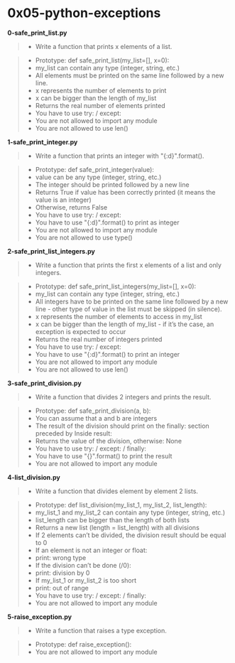 # 0x05-python-exceptions

**0-safe_print_list.py**

> * Write a function that prints x elements of a list.

> * Prototype: def safe_print_list(my_list=[], x=0):
> * my_list can contain any type (integer, string, etc.)
> * All elements must be printed on the same line followed by a new line.
> * x represents the number of elements to print
> * x can be bigger than the length of my_list
> * Returns the real number of elements printed
> * You have to use try: / except:
> * You are not allowed to import any module
> * You are not allowed to use len()

**1-safe_print_integer.py**

> * Write a function that prints an integer with "{:d}".format().

> * Prototype: def safe_print_integer(value):
> * value can be any type (integer, string, etc.)
> * The integer should be printed followed by a new line
> * Returns True if value has been correctly printed (it means the value is an integer)
> * Otherwise, returns False
> * You have to use try: / except:
> * You have to use "{:d}".format() to print as integer
> * You are not allowed to import any module
> * You are not allowed to use type()

**2-safe_print_list_integers.py**

> * Write a function that prints the first x elements of a list and only integers.

> * Prototype: def safe_print_list_integers(my_list=[], x=0):
> * my_list can contain any type (integer, string, etc.)
> * All integers have to be printed on the same line followed by a new line - other type of value in the list must be skipped (in silence).
> * x represents the number of elements to access in my_list
> * x can be bigger than the length of my_list - if it’s the case, an exception is expected to occur
> * Returns the real number of integers printed
> * You have to use try: / except:
> * You have to use "{:d}".format() to print an integer
> * You are not allowed to import any module
> * You are not allowed to use len()

**3-safe_print_division.py**

> * Write a function that divides 2 integers and prints the result.

> * Prototype: def safe_print_division(a, b):
> * You can assume that a and b are integers
> * The result of the division should print on the finally: section preceded by Inside result:
> * Returns the value of the division, otherwise: None
> * You have to use try: / except: / finally:
> * You have to use "{}".format() to print the result
> * You are not allowed to import any module

**4-list_division.py**

> * Write a function that divides element by element 2 lists.

> * Prototype: def list_division(my_list_1, my_list_2, list_length):
> * my_list_1 and my_list_2 can contain any type (integer, string, etc.)
> * list_length can be bigger than the length of both lists
> * Returns a new list (length = list_length) with all divisions
> * If 2 elements can’t be divided, the division result should be equal to 0
> * If an element is not an integer or float:
> * print: wrong type
> * If the division can’t be done (/0):
> * print: division by 0
> * If my_list_1 or my_list_2 is too short
> * print: out of range
> * You have to use try: / except: / finally:
> * You are not allowed to import any module

**5-raise_exception.py**
> * Write a function that raises a type exception.

> * Prototype: def raise_exception():
> * You are not allowed to import any module